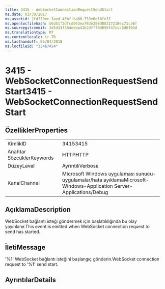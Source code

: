 ```yaml
---
title: 3415 - WebSocketConnectionRequestSendStart
ms.date: 03/30/2017
ms.assetid: 2fdf39ec-3aad-45bf-ba80-759e6e10fe37
ms.openlocfilehash: d6d51f2dfcd043ea78de288d88227218ec71ca6f
ms.sourcegitcommit: 3d5d33f384eeba41b2dff79d096f47ccc8d8f03d
ms.translationtype: MT
ms.contentlocale: tr-TR
ms.lasthandoff: 05/04/2018
ms.locfileid: "33467454"
---
```

# <a name="3415---websocketconnectionrequestsendstart"></a><span data-ttu-id="85349-102">3415 - WebSocketConnectionRequestSendStart</span><span class="sxs-lookup"><span data-stu-id="85349-102">3415 - WebSocketConnectionRequestSendStart</span></span>
## <a name="properties"></a><span data-ttu-id="85349-103">Özellikler</span><span class="sxs-lookup"><span data-stu-id="85349-103">Properties</span></span>  
  
|||  
|-|-|  
|<span data-ttu-id="85349-104">Kimlik</span><span class="sxs-lookup"><span data-stu-id="85349-104">ID</span></span>|<span data-ttu-id="85349-105">3415</span><span class="sxs-lookup"><span data-stu-id="85349-105">3415</span></span>|  
|<span data-ttu-id="85349-106">Anahtar Sözcükler</span><span class="sxs-lookup"><span data-stu-id="85349-106">Keywords</span></span>|<span data-ttu-id="85349-107">HTTP</span><span class="sxs-lookup"><span data-stu-id="85349-107">HTTP</span></span>|  
|<span data-ttu-id="85349-108">Düzey</span><span class="sxs-lookup"><span data-stu-id="85349-108">Level</span></span>|<span data-ttu-id="85349-109">Ayrıntılı</span><span class="sxs-lookup"><span data-stu-id="85349-109">Verbose</span></span>|  
|<span data-ttu-id="85349-110">Kanal</span><span class="sxs-lookup"><span data-stu-id="85349-110">Channel</span></span>|<span data-ttu-id="85349-111">Microsoft Windows uygulaması sunucu-uygulamalar/hata ayıklama</span><span class="sxs-lookup"><span data-stu-id="85349-111">Microsoft-Windows-Application Server-Applications/Debug</span></span>|  
  
## <a name="description"></a><span data-ttu-id="85349-112">Açıklama</span><span class="sxs-lookup"><span data-stu-id="85349-112">Description</span></span>  
 <span data-ttu-id="85349-113">WebSocket bağlantı isteği göndermek için başlatıldığında bu olay yayınlanır.</span><span class="sxs-lookup"><span data-stu-id="85349-113">This event is emitted when WebSocket connection request to send has started.</span></span>  
  
## <a name="message"></a><span data-ttu-id="85349-114">İleti</span><span class="sxs-lookup"><span data-stu-id="85349-114">Message</span></span>  
 <span data-ttu-id="85349-115">'%1' WebSocket bağlantı isteğini başlangıç gönderin.</span><span class="sxs-lookup"><span data-stu-id="85349-115">WebSocket connection request to '%1' send start.</span></span>  
  
## <a name="details"></a><span data-ttu-id="85349-116">Ayrıntılar</span><span class="sxs-lookup"><span data-stu-id="85349-116">Details</span></span>

